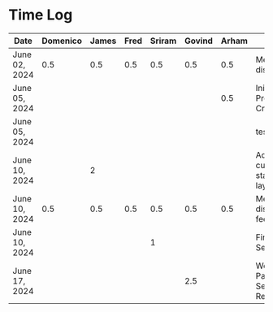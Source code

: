 # Time Log

| Date          | Domenico | James | Fred | Sriram | Govind | Arham | Task                                 |
|---------------|----------|-------|------|--------|--------|-------|--------------------------------------|
| June 02, 2024 | 0.5      | 0.5   | 0.5  | 0.5    | 0.5    | 0.5   | Meeting to discuss D1                |
| June 05, 2024 |          |       |      |        |        | 0.5   | Inital Project File Creation         |
| June 05, 2024 |          |       |      |        |        |       | test_task_0                          |
| June 10, 2024 |          | 2     |      |        |        |       | Added current trip status bar layout |
| June 10, 2024 | 0.5      | 0.5   | 0.5  | 0.5    | 0.5    | 0.5   | Meeting to discuss D2 feedback       |
| June 10, 2024 |          |       |      | 1      |        |       | Firebase Setup                       |
| June 17, 2024 |          |       |      |        | 2.5    |       | Welcome Page Setup and Rerouting     |
